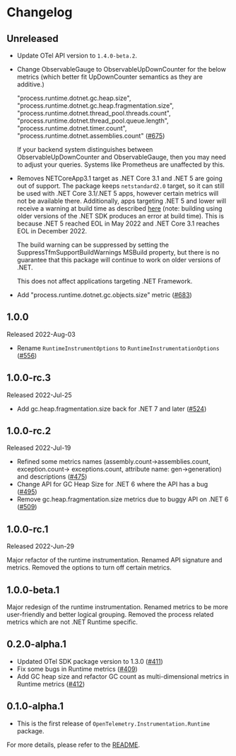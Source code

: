 # Changelog

## Unreleased

* Update OTel API version to `1.4.0-beta.2`.

* Change ObservableGauge to ObservableUpDownCounter for the below metrics (which
  better fit UpDownCounter semantics as they are additive.)

  "process.runtime.dotnet.gc.heap.size",
  "process.runtime.dotnet.gc.heap.fragmentation.size",
  "process.runtime.dotnet.thread_pool.threads.count",
  "process.runtime.dotnet.thread_pool.queue.length",
  "process.runtime.dotnet.timer.count",
  "process.runtime.dotnet.assemblies.count"
  ([#675](https://github.com/open-telemetry/opentelemetry-dotnet-contrib/pull/675))

  If your backend system distinguishes between ObservableUpDownCounter and
  ObservableGauge, then you may need to adjust your queries. Systems like
  Prometheus are unaffected by this.

* Removes NETCoreApp3.1 target as .NET Core 3.1 and .NET 5 are going out of
  support. The package keeps `netstandard2.0` target, so it can still be used
  with .NET Core 3.1/.NET 5 apps, however certain metrics will not be available
  there. Additionally, apps targeting .NET 5 and lower will receive a warning at
  build time as described [here](https://github.com/dotnet/runtime/pull/72518)
  (note: building using older versions of the .NET SDK produces an error at
  build time). This is because .NET 5 reached EOL in May 2022 and .NET Core 3.1
  reaches EOL in December 2022.

  The build warning can be suppressed by setting the
  SuppressTfmSupportBuildWarnings MSBuild property, but there is no guarantee
  that this package will continue to work on older versions of .NET.

  This does not affect applications targeting .NET Framework.

* Add "process.runtime.dotnet.gc.objects.size" metric
  ([#683](https://github.com/open-telemetry/opentelemetry-dotnet-contrib/pull/683))

## 1.0.0

Released 2022-Aug-03

* Rename `RuntimeInstrumentOptions` to `RuntimeInstrumentationOptions`
  ([#556](https://github.com/open-telemetry/opentelemetry-dotnet-contrib/pull/556))

## 1.0.0-rc.3

Released 2022-Jul-25

* Add gc.heap.fragmentation.size back for .NET 7 and later
  ([#524](https://github.com/open-telemetry/opentelemetry-dotnet-contrib/pull/524))

## 1.0.0-rc.2

Released 2022-Jul-19

* Refined some metrics names (assembly.count->assemblies.count,
  exception.count-> exceptions.count, attribute name: gen->generation) and
  descriptions
  ([#475](https://github.com/open-telemetry/opentelemetry-dotnet-contrib/pull/475))
* Change API for GC Heap Size for .NET 6 where the API has a bug
  ([#495](https://github.com/open-telemetry/opentelemetry-dotnet-contrib/pull/495))
* Remove gc.heap.fragmentation.size metrics due to buggy API on .NET 6
  ([#509](https://github.com/open-telemetry/opentelemetry-dotnet-contrib/pull/509))

## 1.0.0-rc.1

Released 2022-Jun-29

Major refactor of the runtime instrumentation. Renamed API signature and
metrics. Removed the options to turn off certain metrics.

## 1.0.0-beta.1

Major redesign of the runtime instrumentation. Renamed metrics to be more
user-friendly and better logical grouping. Removed the process related metrics
which are not .NET Runtime specific.

## 0.2.0-alpha.1

* Updated OTel SDK package version to 1.3.0
  ([#411](https://github.com/open-telemetry/opentelemetry-dotnet-contrib/pull/411))
* Fix some bugs in Runtime metrics
  ([#409](https://github.com/open-telemetry/opentelemetry-dotnet-contrib/pull/409))
* Add GC heap size and refactor GC count as multi-dimensional metrics in Runtime
  metrics
  ([#412](https://github.com/open-telemetry/opentelemetry-dotnet-contrib/pull/412))

## 0.1.0-alpha.1

* This is the first release of `OpenTelemetry.Instrumentation.Runtime` package.

For more details, please refer to the [README](README.md).
